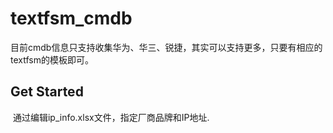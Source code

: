 # 

# textfsm_cmdb 

​	目前cmdb信息只支持收集华为、华三、锐捷，其实可以支持更多，只要有相应的textfsm的模板即可。

## Get Started

​	通过编辑ip_info.xlsx文件，指定厂商品牌和IP地址.
